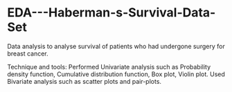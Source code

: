 # EDA---Haberman-s-Survival-Data-Set
Data analysis to analyse survival of patients who had undergone surgery for breast cancer.

Technique and tools:
Performed Univariate analysis such as Probability density function, Cumulative distribution function, Box plot, Violin plot.
Used Bivariate analysis such as scatter plots and pair-plots.
